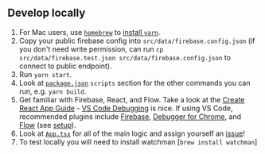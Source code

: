 ## Develop locally

1. For Mac users, use [`homebrew`](https://brew.sh/) to [install `yarn`](https://yarnpkg.com/lang/en/docs/install/).
1. Copy your public firebase config into `src/data/firebase.config.json` (if you don't need write permission, can run `cp src/data/firebase.test.json src/data/firebase.config.json` to connect to public endpoint).
1. Run `yarn start`.
1. Look at [`package.json`](package.json) `scripts` section for the other commands you can run, e.g. `yarn build`.
1. Get familiar with Firebase, React, and Flow. Take a look at the [Create React App Guide](https://github.com/facebookincubator/create-react-app/blob/master/packages/react-scripts/template/README.md) - [VS Code Debugging](https://github.com/facebook/create-react-app/blob/master/packages/react-scripts/template/README.md#visual-studio-code) is nice. If using VS Code, recommended plugins include [Firebase](https://marketplace.visualstudio.com/items?itemName=toba.vsfire), [Debugger for Chrome](https://marketplace.visualstudio.com/items?itemName=msjsdiag.debugger-for-chrome), and [Flow](https://marketplace.visualstudio.com/items?itemName=flowtype.flow-for-vscode) (see [setup](https://github.com/flowtype/flow-for-vscode#setup)).
1. Look at [`App.tsx`](src/App.tsx) for all of the main logic and assign yourself an [issue](https://github.com/rahafoundation/raha.io/issues)!
1. To test locally you will need to install watchman [`brew install watchman`]
